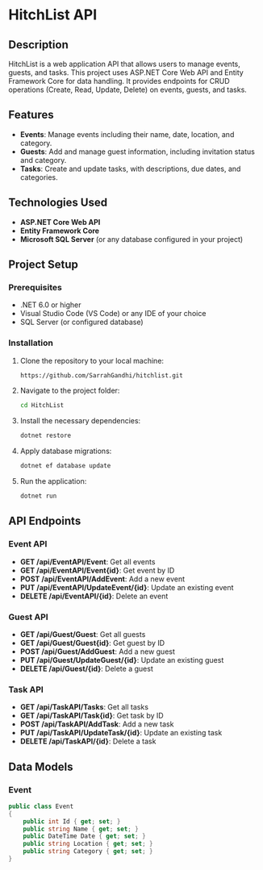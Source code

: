 # HitchList API

## Description

HitchList is a web application API that allows users to manage events, guests, and tasks. This project uses ASP.NET Core Web API and Entity Framework Core for data handling. It provides endpoints for CRUD operations (Create, Read, Update, Delete) on events, guests, and tasks.

## Features

- **Events**: Manage events including their name, date, location, and category.
- **Guests**: Add and manage guest information, including invitation status and category.
- **Tasks**: Create and update tasks, with descriptions, due dates, and categories.

## Technologies Used

- **ASP.NET Core Web API**
- **Entity Framework Core**
- **Microsoft SQL Server** (or any database configured in your project)

## Project Setup

### Prerequisites

- .NET 6.0 or higher
- Visual Studio Code (VS Code) or any IDE of your choice
- SQL Server (or configured database)

### Installation

1. Clone the repository to your local machine:

    ```bash
    https://github.com/SarrahGandhi/hitchlist.git
    ```

2. Navigate to the project folder:

    ```bash
    cd HitchList
    ```

3. Install the necessary dependencies:

    ```bash
    dotnet restore
    ```

4. Apply database migrations:

    ```bash
    dotnet ef database update
    ```

5. Run the application:

    ```bash
    dotnet run
    ```



## API Endpoints

### Event API

- **GET /api/EventAPI/Event**: Get all events
- **GET /api/EventAPI/Event{id}**: Get event by ID
- **POST /api/EventAPI/AddEvent**: Add a new event
- **PUT /api/EventAPI/UpdateEvent/{id}**: Update an existing event
- **DELETE /api/EventAPI/{id}**: Delete an event

### Guest API

- **GET /api/Guest/Guest**: Get all guests
- **GET /api/Guest/Guest{id}**: Get guest by ID
- **POST /api/Guest/AddGuest**: Add a new guest
- **PUT /api/Guest/UpdateGuest/{id}**: Update an existing guest
- **DELETE /api/Guest/{id}**: Delete a guest

### Task API

- **GET /api/TaskAPI/Tasks**: Get all tasks
- **GET /api/TaskAPI/Task{id}**: Get task by ID
- **POST /api/TaskAPI/AddTask**: Add a new task
- **PUT /api/TaskAPI/UpdateTask/{id}**: Update an existing task
- **DELETE /api/TaskAPI/{id}**: Delete a task

## Data Models

### Event

```csharp
public class Event
{
    public int Id { get; set; }
    public string Name { get; set; }
    public DateTime Date { get; set; }
    public string Location { get; set; }
    public string Category { get; set; }
}
